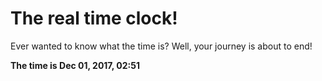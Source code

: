 # The real time clock!

Ever wanted to know what the time is? Well, your journey is about to end!

**The time is Dec 01, 2017, 02:51**